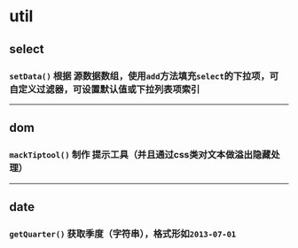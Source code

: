 util
====

select
------
### `setData()` 根据 **源数据数组**，使用`add`方法填充`select`的下拉项，可 **自定义过滤器**，可设置默认值或下拉列表项索引

- - - - - - - - - -

dom
---
### `mackTiptool()` 制作 **提示工具**（并且通过css类对文本做溢出隐藏处理）

- - - - - - - - - -

date
----
### `getQuarter()` 获取季度（字符串），格式形如`2013-07-01`